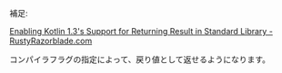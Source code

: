 補足:

[Enabling Kotlin 1.3's Support for Returning Result in Standard Library - RustyRazorblade.com](http://rustyrazorblade.com/post/2018/2018-12-06-kotlin-result/)

コンパイラフラグの指定によって、戻り値として返せるようになります。
